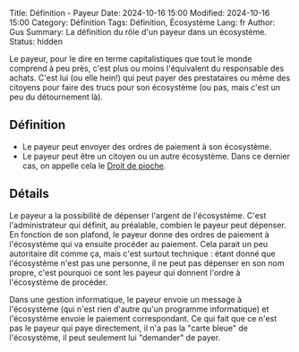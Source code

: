 Title: Définition - Payeur
Date: 2024-10-16 15:00
Modified: 2024-10-16 15:00
Category: Définition
Tags: Définition, Écosystème
Lang: fr
Author: Gus
Summary: La définition du rôle d'un payeur dans un écosystème.
Status: hidden

Le payeur, pour le dire en terme capitalistiques que tout le monde comprend à peu près, c'est plus ou moins l'équivalent du responsable des achats.
C'est lui (ou elle hein!) qui peut payer des prestataires ou même des citoyens pour faire des trucs pour son écosystème (ou pas, mais c'est un peu du détournement là).

## Définition

* Le payeur peut envoyer des ordres de paiement à son écosystème.
* Le payeur peut être un citoyen ou un autre écosystème. Dans ce dernier cas, on appelle cela le [Droit de pioche]({filename}/definitions/droit-de-pioche.md).

## Détails

Le payeur a la possibilité de dépenser l'argent de l'écosystème.
C'est l'administrateur qui définit, au préalable, combien le payeur peut dépenser.
En fonction de son plafond, le payeur donne des ordres de paiement à l'écosystème qui va ensuite procéder au paiement.
Cela parait un peu autoritaire dit comme ça, mais c'est surtout technique : étant donné que l'écosystème n'est pas une personne, il ne peut pas dépenser en son nom propre, c'est pourquoi ce sont les payeur qui donnent l'ordre à l'écosystème de procéder.

Dans une gestion informatique, le payeur envoie un message à l'écosystème (qui n'est rien d'autre qu'un programme informatique) et l'écosystème envoie le paiement correspondant.
Ce qui fait que ce n'est pas le payeur qui paye directement, il n'a pas la "carte bleue" de l'écosystème, il peut seulement lui "demander" de payer.
